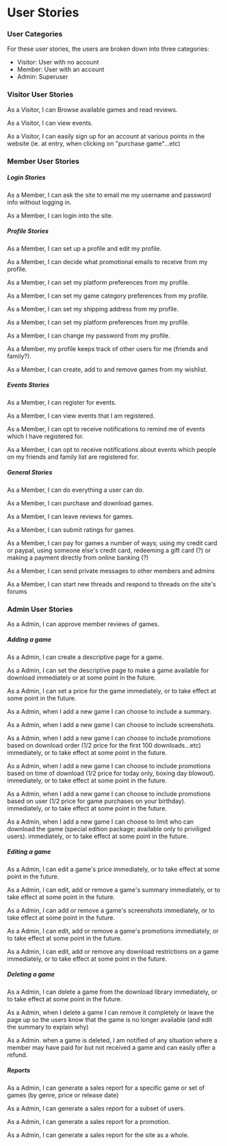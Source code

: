 # User Stories
### User Categories
For these user stories, the users are broken down into three categories:
  - Visitor: User with no account
  - Member: User with an account
  - Admin: Superuser
  
### Visitor User Stories
As a Visitor, I can Browse available games and read reviews.

As a Visitor, I can view events.

As a Visitor, I can easily sign up for an account at various points in the website (ie. at entry, when clicking on "purchase game"...etc)

### Member User Stories

#####	Login Stories

As a Member, I can ask the site to email me my username and password info without logging in.

As a Member, I can login into the site.


#####	Profile Stories

As a Member, I can set up a profile and edit my profile.

As a Member, I can decide what promotional emails to receive from my profile.

As a Member, I can set my platform preferences from my profile.

As a Member, I can set my game category preferences from my profile.

As a Member, I can set my shipping address from my profile.

As a Member, I can set my platform preferences from my profile.

As a Member, I can change my password from my profile.

As a Member, my profile keeps track of other users for me (friends and family?).

As a Member, I can create, add to and remove games from my wishlist.

#####	Events Stories

As a Member, I can register for events.

As a Member, I can view events that I am registered.

As a Member, I can opt to receive notifications to remind me of events which I have registered for.

As a Member, I can opt to receive notifications about events which people on my friends and family list are registered for.

#####	General Stories

As a Member, I can do everything a user can do.

As a Member, I can purchase and download games.

As a Member, I can leave reviews for games.

As a Member, I can submit ratings for games.

As a Member, I can pay for games a number of ways; using my credit card or paypal, using someone else's credit card, redeeming a gift card (?) or making a payment directly from online banking (?)

As a Member, I can send private messages to other members and admins

As a Member, I can start new threads and respond to threads on the site's forums

### Admin User Stories

As a Admin, I can approve member reviews of games.

#####   Adding a game

As a Admin, I can create a descriptive page for a game.

As a Admin, I can set the descriptive page to make a game available for download immediately or at some point in the future. 

As a Admin, I can set a price for the game immediately, or to take effect at some point in the future.

As a Admin, when I add a new game I can choose to include a summary.

As a Admin, when I add a new game I can choose to include screenshots.

As a Admin, when I add a new game I can choose to include promotions based on download order (1/2 price for the first 100 downloads...etc) immediately, or to take effect at some point in the future.

As a Admin, when I add a new game I can choose to include promotions based on time of download (1/2 price for today only, boxing day blowout). immediately, or to take effect at some point in the future.

As a Admin, when I add a new game I can choose to include promotions based on user (1/2 price for game purchases on your birthday). immediately, or to take effect at some point in the future.

As a Admin, when I add a new game I can choose to limit who can download the game (special edition package; available only to priviliged users). immediately, or to take effect at some point in the future.

#####   Editing a game

As a Admin, I can edit a game's price immediately, or to take effect at some point in the future.

As a Admin, I can edit, add or remove a game's summary immediately, or to take effect at some point in the future.

As a Admin, I can add or remove a game's screenshots immediately, or to take effect at some point in the future.

As a Admin, I can edit, add or remove a game's promotions immediately, or to take effect at some point in the future.

As a Admin, I can edit, add or remove any download restrictions on a game immediately, or to take effect at some point in the future.

#####   Deleting a game

As a Admin, I can delete a game from the download library immediately, or to take effect at some point in the future.

As a Admin, when I delete a game I can remove it completely or leave the page up so the users know that the game is no longer available (and edit the summary to explain why)

As a Admin. when a game is deleted, I am notified of any situation where a member may have paid for but not received a game and can easily offer a refund.

#####	Reports

As a Admin, I can generate a sales report for a specific game or set of games (by genre, price or release date)

As a Admin, I can generate a sales report for a subset of users.

As a Admin, I can generate a sales report for a promotion.

As a Admin, I can generate a sales report for the site as a whole.





















